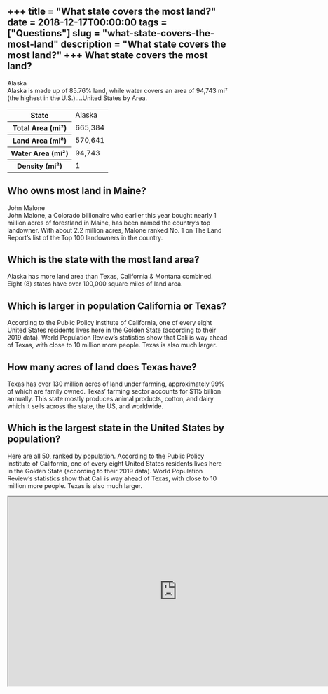 +++
title = "What state covers the most land?"
date = 2018-12-17T00:00:00
tags = ["Questions"]
slug = "what-state-covers-the-most-land"
description = "What state covers the most land?"
+++
What state covers the most land?
--------------------------------

Alaska  
Alaska is made up of 85.76% land, while water covers an area of 94,743 mi² (the highest in the U.S.)….United States by Area.

<table><tr><th>State</th><td>Alaska</td></tr><tr><th>Total Area (mi²)</th><td>665,384</td></tr><tr><th>Land Area (mi²)</th><td>570,641</td></tr><tr><th>Water Area (mi²)</th><td>94,743</td></tr><tr><th>Density (mi²)</th><td>1</td></tr></table>

Who owns most land in Maine?
----------------------------

John Malone  
John Malone, a Colorado billionaire who earlier this year bought nearly 1 million acres of forestland in Maine, has been named the country’s top landowner. With about 2.2 million acres, Malone ranked No. 1 on The Land Report’s list of the Top 100 landowners in the country.

Which is the state with the most land area?
-------------------------------------------

Alaska has more land area than Texas, California &amp; Montana combined. Eight (8) states have over 100,000 square miles of land area.

Which is larger in population California or Texas?
--------------------------------------------------

According to the Public Policy institute of California, one of every eight United States residents lives here in the Golden State (according to their 2019 data). World Population Review’s statistics show that Cali is way ahead of Texas, with close to 10 million more people. Texas is also much larger.

How many acres of land does Texas have?
---------------------------------------

Texas has over 130 million acres of land under farming, approximately 99% of which are family owned. Texas’ farming sector accounts for $115 billion annually. This state mostly produces animal products, cotton, and dairy which it sells across the state, the US, and worldwide.

Which is the largest state in the United States by population?
--------------------------------------------------------------

Here are all 50, ranked by population. According to the Public Policy institute of California, one of every eight United States residents lives here in the Golden State (according to their 2019 data). World Population Review’s statistics show that Cali is way ahead of Texas, with close to 10 million more people. Texas is also much larger.

<iframe allow="accelerometer; autoplay; clipboard-write; encrypted-media; gyroscope; picture-in-picture" allowfullscreen="" class="__youtube_prefs__  epyt-is-override  no-lazyload" data-no-lazy="1" data-origheight="433" data-origwidth="770" data-skipgform_ajax_framebjll="" height="433" id="_ytid_14733" loading="lazy" src="https://www.youtube.com/embed/FykhfKXmDc8?enablejsapi=1&autoplay=0&cc_load_policy=0&cc_lang_pref=&iv_load_policy=1&loop=0&modestbranding=0&rel=1&fs=1&playsinline=0&autohide=2&theme=dark&color=red&controls=1&" title="YouTube player" width="770"></iframe>
